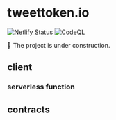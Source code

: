 # tweettoken.io

[![Netlify Status](https://api.netlify.com/api/v1/badges/79db14d1-9416-46df-949e-d9c0b0740137/deploy-status)](https://app.netlify.com/sites/tweet-token/deploys)
[![CodeQL](https://github.com/noahliechti/tweet-to-token/actions/workflows/codeql-analysis.yml/badge.svg)](https://github.com/noahliechti/tweet-to-token/actions/workflows/codeql-analysis.yml)

🚧 The project is under construction.

## client

### serverless function

## contracts
